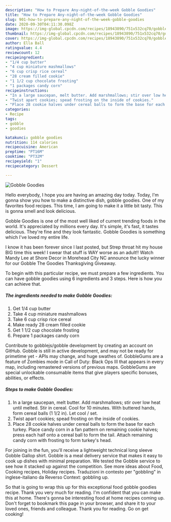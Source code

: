 ```yaml
---
description: "How to Prepare Any-night-of-the-week Gobble Goodies"
title: "How to Prepare Any-night-of-the-week Gobble Goodies"
slug: 901-how-to-prepare-any-night-of-the-week-gobble-goodies
date: 2020-09-30T04:11:30.098Z
image: https://img-global.cpcdn.com/recipes/18943890/751x532cq70/gobble-goodies-recipe-main-photo.jpg
thumbnail: https://img-global.cpcdn.com/recipes/18943890/751x532cq70/gobble-goodies-recipe-main-photo.jpg
cover: https://img-global.cpcdn.com/recipes/18943890/751x532cq70/gobble-goodies-recipe-main-photo.jpg
author: Ella Ball
ratingvalue: 4.4
reviewcount: 12
recipeingredient:
- "1/4 cup butter"
- "4 cup miniature mashmallows"
- "6 cup crisp rice cereal"
- "28 cream filled cookie"
- "1 1/2 cup chocolate frosting"
- "1 packages candy corn"
recipeinstructions:
- "In a large saucepan, melt butter. Add marshmallows; stir over low heat until melted. Stir in cereal. Cool for 10 minutes. With buttered hands, form cereal balls (1 1/2 in).  Let cool / set."
- "Twist apart cookies; spead frosting on the inside of cookies."
- "Place 28 cookie halves under cereal balls to form the base for each turkey. Place candy corn in a fan pattern on remaining cookie halves; press each half onto a cereal ball to form the tail. Attach remaining candy corn with frosting to form turkey&#39;s head."
categories:
- Recipe
tags:
- gobble
- goodies

katakunci: gobble goodies 
nutrition: 114 calories
recipecuisine: American
preptime: "PT16M"
cooktime: "PT32M"
recipeyield: "1"
recipecategory: Dessert

---
```



![Gobble Goodies](https://img-global.cpcdn.com/recipes/18943890/751x532cq70/gobble-goodies-recipe-main-photo.jpg)

Hello everybody, I hope you are having an amazing day today. Today, I'm gonna show you how to make a distinctive dish, gobble goodies. One of my favorites food recipes. This time, I am going to make it a little bit tasty. This is gonna smell and look delicious.

Gobble Goodies is one of the most well liked of current trending foods in the world. It's appreciated by millions every day. It's simple, it's fast, it tastes delicious. They're fine and they look fantastic. Gobble Goodies is something which I've loved my entire life.

I know it has been forever since I last posted, but Strep throat hit my house BIG time this week! I swear that stuff is WAY worse as an adult!! Watch Mandy Lee at Shore Decor in Morehead City NC announce the lucky winner for our Gobble The Goodies Thanksgiving Giveaway.


To begin with this particular recipe, we must prepare a few ingredients. You can have gobble goodies using 6 ingredients and 3 steps. Here is how you can achieve that.

<!--inarticleads1-->

##### The ingredients needed to make Gobble Goodies:

1. Get 1/4 cup butter
1. Take 4 cup miniature mashmallows
1. Take 6 cup crisp rice cereal
1. Make ready 28 cream filled cookie
1. Get 1 1/2 cup chocolate frosting
1. Prepare 1 packages candy corn


Contribute to gobblejs/gobble development by creating an account on GitHub. Gobble is still in active development, and may not be ready for primetime yet - APIs may change, and huge swathes of. GobbleGums are a feature of Zombies mode in Call of Duty: Black Ops III that appears in every map, including remastered versions of previous maps. GobbleGums are special unlockable consumable items that give players specific bonuses, abilities, or effects. 

<!--inarticleads2-->

##### Steps to make Gobble Goodies:

1. In a large saucepan, melt butter. Add marshmallows; stir over low heat until melted. Stir in cereal. Cool for 10 minutes. With buttered hands, form cereal balls (1 1/2 in).  Let cool / set.
1. Twist apart cookies; spead frosting on the inside of cookies.
1. Place 28 cookie halves under cereal balls to form the base for each turkey. Place candy corn in a fan pattern on remaining cookie halves; press each half onto a cereal ball to form the tail. Attach remaining candy corn with frosting to form turkey&#39;s head.


For joining in the fun, you&#39;ll receive a lightweight technical long sleeve Gobble Gallop shirt. Gobble is a meal delivery service that makes it easy to cook up dishes with minimal preparation. We tested the Gobble service to see how it stacked up against the competition. See more ideas about Food, Cooking recipes, Holiday recipes. Traduzioni in contesto per &#34;gobbling&#34; in inglese-italiano da Reverso Context: gobbling up. 

So that is going to wrap this up for this exceptional food gobble goodies recipe. Thank you very much for reading. I'm confident that you can make this at home. There's gonna be interesting food at home recipes coming up. Don't forget to bookmark this page in your browser, and share it to your loved ones, friends and colleague. Thank you for reading. Go on get cooking!
